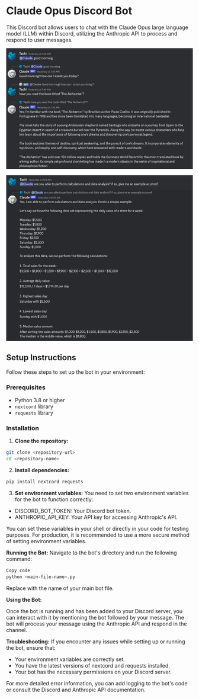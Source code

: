 # Claude Opus Discord Bot

This Discord bot allows users to chat with the Claude Opus large language model (LLM) within Discord, utilizing the Anthropic API to process and respond to user messages.

![Claude Demo 1](demo/claude_demo_1.png)

![Claude Demo 2](demo/claude_demo_2.png)

## Setup Instructions

Follow these steps to set up the bot in your environment:

### Prerequisites

- Python 3.8 or higher
- `nextcord` library
- `requests` library

### Installation

1. **Clone the repository:**

```bash
git clone <repository-url>
cd <repository-name>
```

2. **Install dependencies:**

```bash
pip install nextcord requests
```

3. **Set environment variables:**
You need to set two environment variables for the bot to function correctly:

- DISCORD_BOT_TOKEN: Your Discord bot token.
- ANTHROPIC_API_KEY: Your API key for accessing Anthropic's API.
  
You can set these variables in your shell or directly in your code for testing purposes. For production, it is recommended to use a more secure method of setting environment variables.

**Running the Bot:**
Navigate to the bot's directory and run the following command:

```bash
Copy code
python <main-file-name>.py
```
Replace <main-file-name> with the name of your main bot file.


**Using the Bot:**

Once the bot is running and has been added to your Discord server, you can interact with it by mentioning the bot followed by your message. The bot will process your message using the Anthropic API and respond in the channel.


**Troubleshooting:**
If you encounter any issues while setting up or running the bot, ensure that:

- Your environment variables are correctly set.
- You have the latest versions of nextcord and requests installed.
- Your bot has the necessary permissions on your Discord server.
  
For more detailed error information, you can add logging to the bot's code or consult the Discord and Anthropic API documentation.





